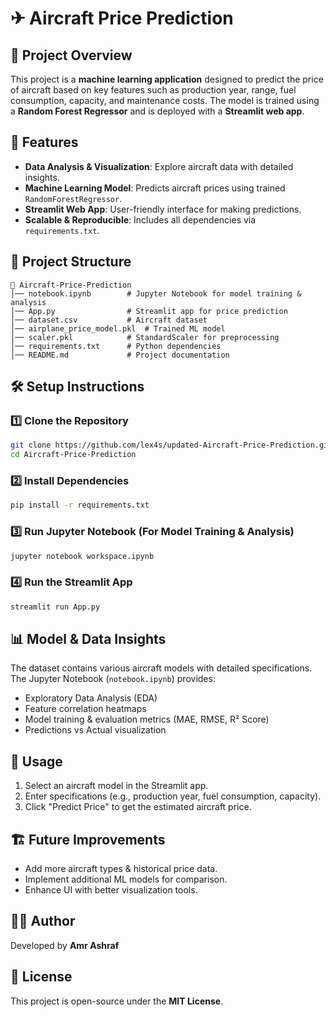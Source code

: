 # ✈ Aircraft Price Prediction

## 📌 Project Overview
This project is a **machine learning application** designed to predict the price of aircraft based on key features such as production year, range, fuel consumption, capacity, and maintenance costs. The model is trained using a **Random Forest Regressor** and is deployed with a **Streamlit web app**.

## 🚀 Features
- **Data Analysis & Visualization**: Explore aircraft data with detailed insights.
- **Machine Learning Model**: Predicts aircraft prices using trained `RandomForestRegressor`.
- **Streamlit Web App**: User-friendly interface for making predictions.
- **Scalable & Reproducible**: Includes all dependencies via `requirements.txt`.

## 📂 Project Structure
```
📁 Aircraft-Price-Prediction
│── notebook.ipynb        # Jupyter Notebook for model training & analysis
│── App.py                # Streamlit app for price prediction
│── dataset.csv           # Aircraft dataset
│── airplane_price_model.pkl  # Trained ML model
│── scaler.pkl            # StandardScaler for preprocessing
│── requirements.txt      # Python dependencies
│── README.md             # Project documentation
```

## 🛠 Setup Instructions
### 1️⃣ Clone the Repository
```sh
git clone https://github.com/lex4s/updated-Aircraft-Price-Prediction.git
cd Aircraft-Price-Prediction
```

### 2️⃣ Install Dependencies
```sh
pip install -r requirements.txt
```

### 3️⃣ Run Jupyter Notebook (For Model Training & Analysis)
```sh
jupyter notebook workspace.ipynb
```

### 4️⃣ Run the Streamlit App
```sh
streamlit run App.py
```

## 📊 Model & Data Insights
The dataset contains various aircraft models with detailed specifications. The Jupyter Notebook (`notebook.ipynb`) provides:
- Exploratory Data Analysis (EDA)
- Feature correlation heatmaps
- Model training & evaluation metrics (MAE, RMSE, R² Score)
- Predictions vs Actual visualization

## 🎯 Usage
1. Select an aircraft model in the Streamlit app.
2. Enter specifications (e.g., production year, fuel consumption, capacity).
3. Click "Predict Price" to get the estimated aircraft price.

## 🏗 Future Improvements
- Add more aircraft types & historical price data.
- Implement additional ML models for comparison.
- Enhance UI with better visualization tools.

## 👨‍💻 Author
Developed by **Amr Ashraf**

## 📜 License
This project is open-source under the **MIT License**.

